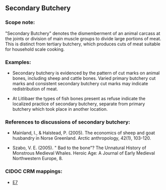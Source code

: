 
## Secondary Butchery

###  Scope note: 
"Secondary Butchery" denotes the dismemberment of an animal carcass at the joints or division of main muscle groups to divide large portions of meat. This is distinct from tertiary butchery, which produces cuts of meat suitable for household scale cooking. 

### Examples: 

* Secondary butchery is evidenced by the pattern of cut marks on animal bones, including sheep and cattle bones. Varied primary butchery cut marks and consistent secondary butchery cut marks may indicate redistribution of meat. 

* At Litlibaer the types of fish bones present as refuse indicate the localized practice of secondary butchery, separate from primary butchery which took place in another location. 

### References to discussions of secondary butchery: 

* Mainland, I., & Halstead, P. (2005). The economics of sheep and goat husbandry in Norse Greenland. Arctic anthropology, 42(1), 103-120.

* Szabo, V. E. (2005). " Bad to the bone"? The Unnatural History of Monstrous Medieval Whales. Heroic Age: A Journal of Early Medieval Northwestern Europe, 8.

### CIDOC CRM mappings: 

* [E7](http://www.cidoc-crm.org/Entity/E7-Activity/Version-6.2.1)


